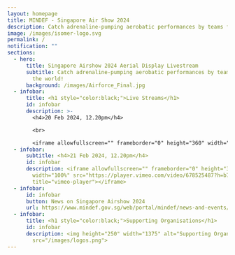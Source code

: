 ```yaml
---
layout: homepage
title: MINDEF - Singapore Air Show 2024
description: Catch adrenaline-pumping aerobatic performances by teams from around the world!
image: /images/isomer-logo.svg
permalink: /
notification: ""
sections:
  - hero:
      title: Singapore Airshow 2024 Aerial Display Livestream
      subtitle: Catch adrenaline-pumping aerobatic performances by teams from around
        the world!
      background: /images/Airforce_Final.jpg
  - infobar:
      title: <h1 style="color:black;">Live Streams</h1>
      id: infobar
      description: >-
        <h4>20 Feb 2024, 12.20pm</h4>

        <br>

        <iframe allowfullscreen="" frameborder="0" height="360" width="100%" src="https://player.vimeo.com/video/678525487?h=b730a0335b" title="vimeo-player"></iframe>
  - infobar:
      subtitle: <h4>21 Feb 2024, 12.20pm</h4>
      id: infobar
      description: <iframe allowfullscreen="" frameborder="0" height="360"
        width="100%" src="https://player.vimeo.com/video/678525487?h=b730a0335b"
        title="vimeo-player"></iframe>
  - infobar:
      id: infobar
      button: News on Singapore Airshow 2024
      url: https://www.mindef.gov.sg/web/portal/mindef/news-and-events/latest-releases/article-detail/2022/February/11feb22_nr
  - infobar:
      title: <h1 style="color:black;">Supporting Organisations</h1>
      id: infobar
      description: <img height="250" width="1375" alt="Supporting Organisation logos"
        src="/images/logos.png">
---
```

